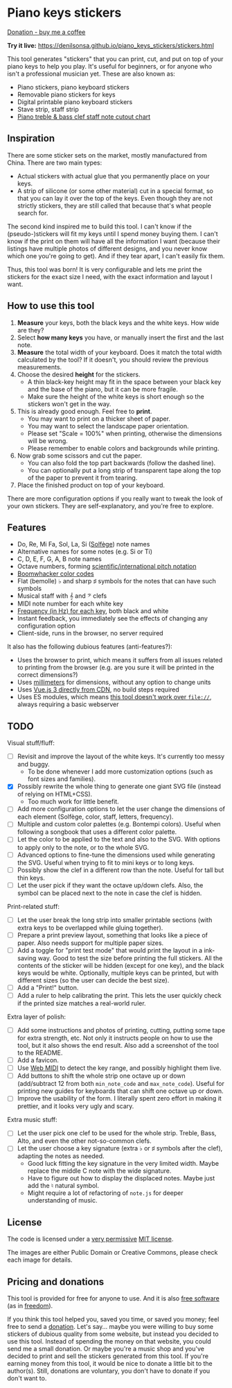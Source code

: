 # Piano keys stickers

[Donation - buy me a coffee](https://denilson.sa.nom.br/donate.html)

**Try it live:** <https://denilsonsa.github.io/piano_keys_stickers/stickers.html>

This tool generates "stickers" that you can print, cut, and put on top of your
piano keys to help you play. It's useful for beginners, or for anyone who isn't
a professional musician yet. These are also known as:

* Piano stickers, piano keyboard stickers
* Removable piano stickers for keys
* Digital printable piano keyboard stickers
* Stave strip, staff strip
* [Piano treble & bass clef staff note cutout chart](https://github.com/pianobooster/PianoBooster/blob/develop/doc/images/pianobooster-note-chart.pdf)

## Inspiration

There are some sticker sets on the market, mostly manufactured from China.
There are two main types:

* Actual stickers with actual glue that you permanently place on your keys.
* A strip of silicone (or some other material) cut in a special format, so that
you can lay it over the top of the keys. Even though they are not strictly
stickers, they are still called that because that's what people search for.

The second kind inspired me to build this tool. I can't know if the
(pseudo-)stickers will fit my keys until I spend money buying them. I can't
know if the print on them will have all the information I want (because their
listings have multiple photos of different designs, and you never know which
one you're going to get). And if they tear apart, I can't easily fix them.

Thus, this tool was born! It is very configurable and lets me print the
stickers for the exact size I need, with the exact information and layout I
want.

## How to use this tool

1. **Measure** your keys, both the black keys and the white keys. How wide are
   they?
2. Select **how many keys** you have, or manually insert the first and the last
   note.
3. **Measure** the total width of your keyboard. Does it match the total width
   calculated by the tool? If it doesn't, you should review the previous
   measurements.
4. Choose the desired **height** for the stickers.
    * A thin black-key height may fit in the space between your black key and
      the base of the piano, but it can be more fragile.
    * Make sure the height of the white keys is short enough so the stickers
      won't get in the way.
5. This is already good enough. Feel free to **print**.
    * You may want to print on a thicker sheet of paper.
    * You may want to select the landscape paper orientation.
    * Please set "Scale = 100%" when printing, otherwise the dimensions will be
      wrong.
    * Please remember to enable colors and backgrounds while printing.
6. Now grab some scissors and cut the paper.
    * You can also fold the top part backwards (follow the dashed line).
    * You can optionally put a long strip of transparent tape along the top of
      the paper to prevent it from tearing.
7. Place the finished product on top of your keyboard.

There are more configuration options if you really want to tweak the look of
your own stickers. They are self-explanatory, and you're free to explore.

## Features

* Do, Re, Mi Fa, Sol, La, Si ([Solfège](https://en.wikipedia.org/wiki/Solf%C3%A8ge)) note names
* Alternative names for some notes (e.g. Si or Ti)
* C, D, E, F, G, A, B note names
* Octave numbers, forming [scientific/international pitch notation](https://en.wikipedia.org/wiki/Scientific_pitch_notation)
* [Boomwhacker color codes](https://github.com/nicolasbrailo/PianOli/pull/53)
* Flat (bemolle) ♭ and sharp ♯ symbols for the notes that can have such symbols
* Musical staff with 𝄞 and 𝄢 clefs
* MIDI note number for each white key
* [Frequency (in Hz) for each key](https://en.wikipedia.org/wiki/Piano_key_frequencies), both black and white
* Instant feedback, you immediately see the effects of changing any configuration option
* Client-side, runs in the browser, no server required

It also has the following dubious features (anti-features?):

* Uses the browser to print, which means it suffers from all issues related to printing from the browser (e.g. are you sure it will be printed in the correct dimensions?)
* Uses [millimeters](https://en.wikipedia.org/wiki/International_System_of_Units) for dimensions, without any option to change units
* Uses [Vue.js 3 directly from CDN](https://vuejs.org/guide/quick-start.html#using-vue-from-cdn), no build steps required
* Uses ES modules, which means [this tool doesn't work over `file://`](https://developer.mozilla.org/en-US/docs/Web/JavaScript/Guide/Modules#other_differences_between_modules_and_standard_scripts), always requiring a basic webserver

## TODO

Visual stuff/fluff:

* [ ] Revisit and improve the layout of the white keys. It's currently too messy and buggy.
    * To be done whenever I add more customization options (such as font sizes and families).
* [x] Possibly rewrite the whole thing to generate one giant SVG file (instead of relying on HTML+CSS).
    * Too much work for little benefit.
* [ ] Add more configuration options to let the user change the dimensions of each element (Solfège, color, staff, letters, frequency).
* [ ] Multiple and custom color palettes (e.g. Bontempi colors). Useful when following a songbook that uses a different color palette.
* [ ] Let the color to be applied to the text and also to the SVG. With options to apply only to the note, or to the whole SVG.
* [ ] Advanced options to fine-tune the dimensions used while generating the SVG. Useful when trying to fit to mini keys or to long keys.
* [ ] Possibly show the clef in a different row than the note. Useful for tall but thin keys.
* [ ] Let the user pick if they want the octave up/down clefs. Also, the symbol can be placed next to the note in case the clef is hidden.

Print-related stuff:

* [ ] Let the user break the long strip into smaller printable sections (with extra keys to be overlapped while gluing together).
* [ ] Prepare a print preview layout, something that looks like a piece of paper. Also needs support for multiple paper sizes.
* [ ] Add a toggle for "print test mode" that would print the layout in a ink-saving way. Good to test the size before printing the full stickers. All the contents of the sticker will be hidden (except for one key), and the black keys would be white. Optionally, multiple keys can be printed, but with different sizes (so the user can decide the best size).
* [ ] Add a "Print!" button.
* [ ] Add a ruler to help calibrating the print. This lets the user quickly check if the printed size matches a real-world ruler.

Extra layer of polish:

* [ ] Add some instructions and photos of printing, cutting, putting some tape for extra strength, etc. Not only it instructs people on how to use the tool, but it also shows the end result. Also add a screenshot of the tool to the README.
* [ ] Add a favicon.
* [ ] Use [Web MIDI](https://developer.mozilla.org/en-US/docs/Web/API/Web_MIDI_API) to detect the key range, and possibly highlight them live.
* [ ] Add buttons to shift the whole strip one octave up or down (add/subtract 12 from both `min_note_code` and `max_note_code`). Useful for printing new guides for keyboards that can shift one octave up or down.
* [ ] Improve the usability of the form. I literally spent zero effort in making it prettier, and it looks very ugly and scary.

Extra music stuff:

* [ ] Let the user pick one clef to be used for the whole strip. Treble, Bass, Alto, and even the other not-so-common clefs.
* [ ] Let the user choose a key signature (extra ♭ or ♯ symbols after the clef), adapting the notes as needed.
    * Good luck fitting the key signature in the very limited width. Maybe replace the middle C note with the wide signature.
    * Have to figure out how to display the displaced notes. Maybe just add the ♮ natural symbol.
    * Might require a lot of refactoring of `note.js` for deeper understanding of music.

## License

The code is licensed under a [very permissive](https://en.wikipedia.org/wiki/Permissive_software_license) [MIT license](LICENSE).

The images are either Public Domain or Creative Commons, please check each image for details.

## Pricing and donations

This tool is provided for free for anyone to use. And it is also [free software](https://en.wikipedia.org/wiki/Free_software) (as in [freedom](https://en.wikipedia.org/wiki/The_Free_Software_Definition)).

If you think this tool helped you, saved you time, or saved you money; feel free to send a [donation](https://denilson.sa.nom.br/donate.html). Let's say… maybe you were willing to buy some stickers of dubious quality from some website, but instead you decided to use this tool. Instead of spending the money on that website, you could send me a small donation. Or maybe you're a music shop and you've decided to print and sell the stickers generated from this tool. If you're earning money from this tool, it would be nice to donate a little bit to the author(s). Still, donations are voluntary, you don't have to donate if you don't want to.
